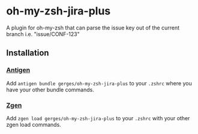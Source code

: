 # oh-my-zsh-jira-plus

A plugin for oh-my-zsh that can parse the issue key out of the current branch i.e. "issue/CONF-123"

## Installation

### [Antigen](github.com/zsh-users/antigen)

Add `antigen bundle gerges/oh-my-zsh-jira-plus` to your `.zshrc` where you have your other bundle commands.

### [Zgen](tarjoilija/zgen)

Add `zgen load gerges/oh-my-zsh-jira-plus` to your `.zshrc` with your other zgen load commands.

